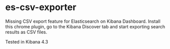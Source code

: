 # es-csv-exporter
Missing CSV export feature for Elasticsearch on Kibana Dashboard. Install this chrome plugin, go to the Kibana Discover tab and start exporting search results as CSV files.

Tested in Kibana 4.3
